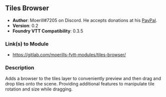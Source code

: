 ## Tiles Browser

* **Author**: Moerill#7205 on Discord. He accepts donations at his [PayPal](https://www.paypal.com/cgi-bin/webscr?cmd=_s-xclick&hosted_button_id=FYZ294SP2JBGS&source=url).
* **Version**: 0.2
* **Foundry VTT Compatibility**: 0.3.5

### Link(s) to Module
* https://gitlab.com/moerills-fvtt-modules/tiles-browser/

### Description
Adds a browser to the tiles layer to conveniently preview and then drag and drop tiles onto the scene. Providing additional features to manipulate tile rotation and size while dragging.

